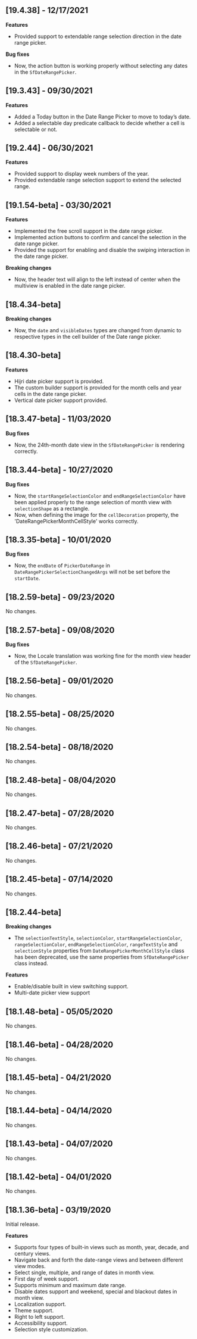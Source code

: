 ## [19.4.38] - 12/17/2021
**Features**
* Provided support to extendable range selection direction in the date range picker.

**Bug fixes**
* Now, the action button is working properly without selecting any dates in the `SfDateRangePicker`.

## [19.3.43] - 09/30/2021

**Features**
* Added a Today button in the Date Range Picker to move to today’s date.
* Added a selectable day predicate callback to decide whether a cell is selectable or not.

## [19.2.44] - 06/30/2021
**Features**
* Provided support to display week numbers of the year.
* Provided extendable range selection support to extend the selected range.

## [19.1.54-beta] - 03/30/2021
**Features**
* Implemented the free scroll support in the date range picker.
* Implemented action buttons to confirm and cancel the selection in the date range picker.
* Provided the support for enabling and disable the swiping interaction in the date range picker.

**Breaking changes**
* Now, the header text will align to the left instead of center when the multiview is enabled in the date range picker.

## [18.4.34-beta]
**Breaking changes**
* Now, the `date` and `visibleDates` types are changed from dynamic to respective types in the cell builder of the Date range picker.

## [18.4.30-beta]
**Features**
* Hijri date picker support is provided.
* The custom builder support is provided for the month cells and year cells in the date range picker.
* Vertical date picker support provided.

## [18.3.47-beta] - 11/03/2020
**Bug fixes**
* Now, the 24th-month date view in the `SfDateRangePicker` is rendering correctly.

## [18.3.44-beta] - 10/27/2020
**Bug fixes**
* Now, the `startRangeSelectionColor` and `endRangeSelectionColor` have been applied properly to the range selection of month view with `selectionShape` as a rectangle.
* Now, when defining the image for the `cellDecoration` property, the 'DateRangePickerMonthCellStyle' works correctly.

## [18.3.35-beta] - 10/01/2020
**Bug fixes**
* Now, the `endDate` of `PickerDateRange` in `DateRangePickerSelectionChangedArgs` will not be set before the `startDate`.

## [18.2.59-beta] - 09/23/2020 
No changes.

## [18.2.57-beta] - 09/08/2020 
**Bug fixes**
* Now, the Locale translation was working fine for the month view header of the `SfDateRangePicker`.

## [18.2.56-beta] - 09/01/2020 
No changes.

## [18.2.55-beta] - 08/25/2020 
No changes.

## [18.2.54-beta] - 08/18/2020 
No changes.

## [18.2.48-beta] - 08/04/2020 
No changes.

## [18.2.47-beta] - 07/28/2020 
No changes.

## [18.2.46-beta] - 07/21/2020 
No changes.

## [18.2.45-beta] - 07/14/2020 
No changes.

## [18.2.44-beta]

**Breaking changes**
* The `selectionTextStyle`, `selectionColor`, `startRangeSelectionColor`, `rangeSelectionColor`, `endRangeSelectionColor`, `rangeTextStyle` and `selectionStyle` properties from `DateRangePickerMonthCellStyle` class has been deprecated, use the same properties from `SfDateRangePicker` class instead.

**Features**
* Enable/disable built in view switching support.
* Multi-date picker view support

## [18.1.48-beta] - 05/05/2020

No changes.

## [18.1.46-beta] - 04/28/2020

No changes.

## [18.1.45-beta] - 04/21/2020

No changes.

## [18.1.44-beta] - 04/14/2020 

No changes.

## [18.1.43-beta] - 04/07/2020 

No changes.

## [18.1.42-beta] - 04/01/2020 

No changes.

## [18.1.36-beta] - 03/19/2020

Initial release.

**Features** 
* Supports four types of built-in views such as month, year, decade, and century views. 
* Navigate back and forth the date-range views and between different view modes. 
* Select single, multiple, and range of dates in month view. 
* First day of week support. 
* Supports minimum and maximum date range. 
* Disable dates support and weekend, special and blackout dates in month view. 
* Localization support. 
* Theme support. 
* Right to left support. 
* Accessibility support. 
* Selection style customization.